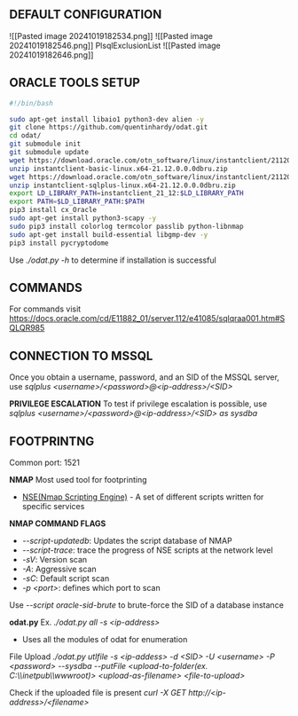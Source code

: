 ## DEFAULT CONFIGURATION
![[Pasted image 20241019182534.png]]
![[Pasted image 20241019182546.png]]
PlsqlExclusionList
![[Pasted image 20241019182646.png]]

## ORACLE TOOLS SETUP
```bash
#!/bin/bash

sudo apt-get install libaio1 python3-dev alien -y
git clone https://github.com/quentinhardy/odat.git
cd odat/
git submodule init
git submodule update
wget https://download.oracle.com/otn_software/linux/instantclient/2112000/instantclient-basic-linux.x64-21.12.0.0.0dbru.zip
unzip instantclient-basic-linux.x64-21.12.0.0.0dbru.zip
wget https://download.oracle.com/otn_software/linux/instantclient/2112000/instantclient-sqlplus-linux.x64-21.12.0.0.0dbru.zip
unzip instantclient-sqlplus-linux.x64-21.12.0.0.0dbru.zip
export LD_LIBRARY_PATH=instantclient_21_12:$LD_LIBRARY_PATH
export PATH=$LD_LIBRARY_PATH:$PATH
pip3 install cx_Oracle
sudo apt-get install python3-scapy -y
sudo pip3 install colorlog termcolor passlib python-libnmap
sudo apt-get install build-essential libgmp-dev -y
pip3 install pycryptodome
```

Use *./odat.py -h* to determine if installation is successful

## COMMANDS
For commands visit https://docs.oracle.com/cd/E11882_01/server.112/e41085/sqlqraa001.htm#SQLQR985
## CONNECTION TO MSSQL
Once you obtain a username, password, and an SID of the MSSQL server, use *sqlplus \<username\>/\<password\>@\<ip-address\>/\<SID\>*

**PRIVILEGE ESCALATION**
To test if privilege escalation is possible, use  *sqlplus \<username\>/\<password\>@\<ip-address\>/\<SID\> as sysdba*
## FOOTPRINTNG
Common port: 1521

**NMAP**
Most used tool for footprinting
- [NSE(Nmap Scripting Engine)](https://nmap.org/book/nse.html) - A set of different scripts written for specific services

**NMAP COMMAND FLAGS**
- *--script-updatedb*: Updates the script database of NMAP
- *--script-trace*: trace the progress of NSE scripts at the network level
- *-sV*: Version scan
- *-A*: Aggressive scan
- *-sC*: Default script scan
- *-p \<port\>*:  defines which port to scan

Use *--script oracle-sid-brute* to brute-force the SID of a database instance

**odat.py**
Ex.
*./odat.py all -s \<ip-address\>*
- Uses all the modules of odat for enumeration

File Upload
*./odat.py utlfile -s \<ip-addess\> -d \<SID\> -U \<username\> -P \<password\> --sysdba --putFile \<upload-to-folder(ex. C:\\\\inetpub\\\\wwwroot)\> \<upload-as-filename\>  \<file-to-upload\>*

Check if the uploaded file is present
*curl -X GET http:\/\/\<ip-address\>/\<filename\>*



